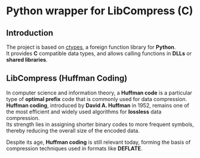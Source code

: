 # Python wrapper for LibCompress (C)

## Introduction

The project is based on [ctypes](https://docs.python.org/3/library/ctypes.html), a foreign function library for **Python**.  
It provides **C** compatible data types, and allows calling functions in **DLLs** or **shared libraries**.

## LibCompress (Huffman Coding)

In computer science and information theory, a **Huffman code** is a particular type of **optimal prefix** code that is commonly used for data compression.  
**Huffman coding**, introduced by **David A. Huffman** in 1952, remains one of the most efficient and widely used algorithms for **lossless** data compression.  
Its strength lies in assigning shorter binary codes to more frequent symbols, thereby reducing the overall size of the encoded data.

Despite its age, **Huffman coding** is still relevant today, forming the basis of compression techniques used in formats like **DEFLATE**.

